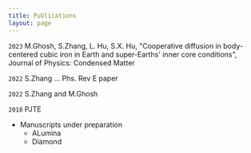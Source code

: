 ```yaml
---
title: Publications
layout: page
---
```


`2023`
M.Ghosh, S.Zhang, L. Hu, S.X. Hu, "Cooperative diffusion in body-centered cubic iron in Earth and super-Earths' inner core conditions", Journal of Physics: Condensed Matter

`2022`
S.Zhang ... Phs. Rev E paper

`2022`
S.Zhang and M.Ghosh

`2018`
PJTE


- Manuscripts under preparation
  - ALumina
  - Diamond
